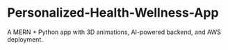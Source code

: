 # Personalized-Health-Wellness-App
A MERN + Python app with 3D animations, AI-powered backend, and AWS deployment.
